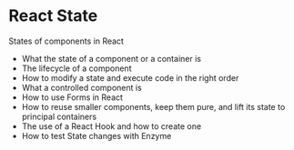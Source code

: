 # React State

States of components in React

- What the state of a component or a container is
- The lifecycle of a component
- How to modify a state and execute code in the right order
- What a controlled component is
- How to use Forms in React
- How to reuse smaller components, keep them pure, and lift its state to principal containers
- The use of a React Hook and how to create one
- How to test State changes with Enzyme
